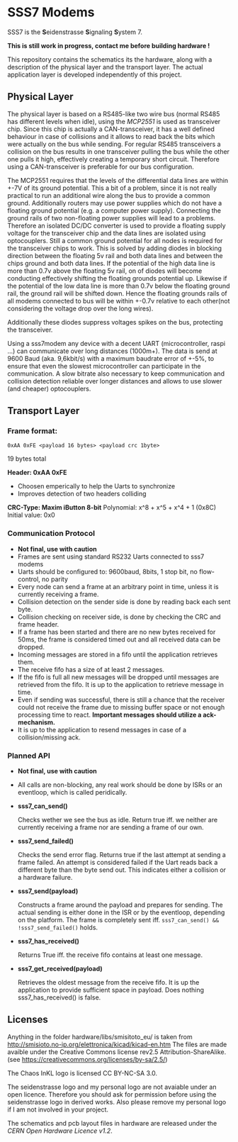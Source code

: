 SSS7 Modems
===========
SSS7 is the **S**eidenstrasse **S**ignaling **S**ystem 7.

**This is still work in progress, contact me before building hardware !**

This repository contains the schematics its the hardware,
along with a description of the physical layer and the transport layer.
The actual application layer is developed independently of this project.


Physical Layer
--------------
The physical layer is based on a RS485-like two wire bus
(normal RS485 has different levels when idle),
using the *MCP2551* is used as transceiver chip.
Since this chip is actually a CAN-transceiver,
it has a well defined behaviour in case of collisions
and it allows to read back the bits which were actually on the bus while sending.
For regular RS485 transceivers a collision on the bus results
in one transceiver pulling the bus while the other one pulls it high,
effectively creating a temporary short circuit.
Therefore using a CAN-transceiver is preferable for our bus configuration.

The MCP2551 requires that the levels of the differential data lines are within +-7V
of its ground potential.
This a bit of a problem, since it is not really practical to run an additional wire
along the bus to provide a common ground.
Additionally routers may use power supplies which do not have a floating ground potential
(e.g. a computer power supply).
Connecting the ground rails of two non-floating power supplies will lead to a problems.
Therefore an isolated DC/DC converter is used to provide a floating supply voltage
for the transceiver chip and the data lines are isolated using optocouplers.
Still a common ground potential for all nodes is required for the transceiver chips to work.
This is solved by adding diodes in blocking direction between the floating 5v rail and both data lines
and between the chips ground and both data lines.
If the potential of the high data line is more than 0.7v above the floating 5v rail,
on of diodes will become conducting effectively shifting the floating grounds potential up.
Likewise if the potential of the low data line is more than 0.7v below the floating ground rail,
the ground rail will be shifted down.
Hence the floating grounds rails of all modems connected to bus will be within +-0.7v
relative to each other(not considering the voltage drop over the long wires).

Additionally these diodes suppress voltages spikes on the bus,
protecting the transceiver.

Using a sss7modem any device with a decent UART (microcontroller, raspi ...)
can communicate over long distances (1000m+).
The data is send at 9600 Baud (aka. 9,6kbit/s) with a maximum baudrate error of +-5%,
to ensure that even the slowest microcontroller can participate in the communication.
A slow bitrate also necessary to keep communication and collision detection reliable over longer
distances and allows to use slower (and cheaper) optocouplers.

Transport Layer
---------------


### Frame format:
``` 0xAA 0xFE <payload 16 bytes> <payload crc 1byte> ```

19 bytes total

**Header: 0xAA 0xFE**
- Choosen emperically to help the Uarts to synchronize
- Improves detection of two headers colliding

**CRC-Type: Maxim iButton 8-bit**
Polynomial: x^8 + x^5 + x^4 + 1 (0x8C)
Initial value: 0x0

### Communication Protocol

- **Not final, use with caution**
- Frames are sent using standard RS232 Uarts connected to sss7 modems
- Uarts should be configured to: 9600baud, 8bits, 1 stop bit, no flow-control, no parity
- Every node can send a frame at an arbitrary point in time,
    unless it is currently receiving a frame.
- Collision detection on the sender side is done by reading back each sent byte.
- Collision checking on receiver side, is done by checking the CRC and frame header.
- If a frame has been started and there are no new bytes received for 50ms,
    the frame is considered timed out and all received data can be dropped.
- Incoming messages are stored in a fifo until the application retrieves them.
- The receive fifo has a size of at least 2 messages.
- If the fifo is full all new messages will be dropped until messages are retrieved from the fifo.
    It is up to the application to retrieve message in time.
- Even if sending was successful, there is still a chance that the receiver could not
    receive the frame due to missing buffer space or not enough processing time to react.
    **Important messages should utilize a ack-mechanism.**
- It is up to the application to resend messages in case of a collision/missing ack.

### Planned API
- **Not final, use with caution**
- All calls are non-blocking,
    any real work should be done by ISRs or an eventloop, which is called peridically.

- **sss7_can_send()**

    Checks wether we see the bus as idle.
    Return true iff. we neither are currently receiving a frame
    nor are sending a frame of our own.

- **sss7_send_failed()**

    Checks the send error flag.
    Returns true if the last attempt at sending a frame failed.
    An attempt is considered failed if the Uart reads back a different byte than the byte send out.
    This indicates either a collision or a hardware failure.

- **sss7_send(payload)**

    Constructs a frame around the payload and prepares for sending.
    The actual sending is either done in the ISR or by the eventloop, depending on the platform.
    The frame is completely sent iff. ```sss7_can_send() && !sss7_send_failed()``` holds.

- **sss7_has_received()**

    Returns True iff. the receive fifo contains at least one message.

- **sss7_get_received(payload)**

    Retrieves the oldest message from the receive fifo.
    It is up the application to provide sufficient space in payload.
    Does nothing sss7_has_received() is false.


Licenses
--------

Anything in the folder hardware/libs/smisitoto_eu/ is taken from http://smisioto.no-ip.org/elettronica/kicad/kicad-en.htm
The files are made avaible under the Creative Commons license rev2.5 Attribution-ShareAlike. (see https://creativecommons.org/licenses/by-sa/2.5/)

The Chaos InKL logo is licensed CC BY-NC-SA 3.0.

The seidenstrasse logo and my personal logo are not avaiable under an open licence.
Therefore you should ask for permission before using the seidenstrasse logo in derived works.
Also please remove my personal logo if I am not involved in your project.

The schematics and pcb layout files in hardware are released under the *CERN Open Hardware Licence v1.2*.
